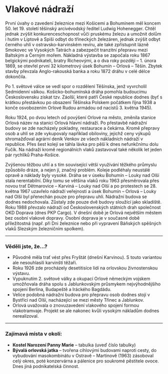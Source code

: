 # Vlakové nádraží

První úvahy o zavedení železnice mezi Košicemi a Bohumínem měl koncem 50. let 19. století těšínský arcivévodský ředitel Ludwig Hohenegger. Chtěl jednak zvýšit konkurenceschopnost vůči pruskému železu a umožnit dolům i hutím v Liptově a Spiši odbyt do třineckých železáren, jednak zvýšit odbyt černého uhlí v ostravsko-karvinském revíru, ale také zpřístupnit lázně Smokovec ve Vysokých Tatrách a zabezpečit tranzitní přepravu mezi Baltským a Černým mořem. Nákladná výstavba se započala roku 1867 belgickými podnikateli, bratry Richeovými, a o dva roky později – 1. února 1869, se otevřel první 32 kilometrový úsek Bohumín – Orlová – Těšín. Zbytek stavby převzala Anglo-rakouská banka a roku 1872 dráhu v celé délce dokončila.

Po 1. světové válce se vedl spor o rozdělení Těšínska, jenž vyvrcholil Sedmidenní válkou. Košicko-bohumínská dráha pomohla budoucímu Československu získat tzv. Záolší, které patří České republice dodnes (byť s krátkou přestávkou po obsazení Těšínska Polskem počátkem října 1938 a konče osvobozením Orlové Rudou armádou od nacistů 3. května 1945).

Roku 1924, po dvou letech od povýšení Orlové na město, změnila stanice Orlová název na stanici Orlová hlavní nádraží. Po přestavbě nádražní budovy se zde nacházely pokladny, restaurace a čekárna. Kromě přepravy osob a uhlí se zde vykupovaly například obiloviny, jejichž ceny výkupů shromažďoval agrární deník Venkov ze všech nákladních nádraží v republice. Přes šest kolejí se táhla lávka pro pěší k dnes nefunkčnímu dolu Fučík. Na nádraží kromě regionálních vlaků zastavoval také několik let jeden pár rychlíků Praha-Košice.

Zvýšenou těžbou uhlí a s tím související větší využívání těžkého průmyslu způsobilo dráze, a nejen jí, značný problém. Koleje podléhaly neustálé opravě a náklady byly vysoké. Dráha se v úseku Bohumín – Louky nad Olší stala nerentabilní. Díky tomu se většina vlaků roku 1963 přesměrovala přes novou trať Dětmarovice – Karviná – Louky nad Olší a po protestech se 28. května 1967 uzavřelo nádraží veřejnosti a úsek Bohumín – Orlová – Louky nad Olší byl přenechán pouze pro přepravu uhlí. Nádražní budova se dodnes nedochovala. Zůstaly zde pouze dvě budovy sloužící jako skladiště. Roku 1988 převzalo nádraží od Československých státních drah společnost OKD Doprava (dnes PKP Cargo). V dnešní době je Orlová největším městem bez osobní vlakové dopravy. Osobní doprava je v současné době příležitostná (např. při Dni železnice nebo při vypravení Báňských spěšných vlaků Slezským železničním spolkem).

---

### Věděli jste, že...?

- Původně měla trať vést přes Fryštát (dnešní Karvinou). S touto variantou ale nesouhlasili karvinští těžaři.
- Roku 1926 zde procházely desetitisíce lidí na orlovskou živnostenskou výstavu.
- Vypuknutím 2. světové války a okupací Orlové německým vojskem umožňovala dráha spolu s Jablunkovským průsmykem nejvýhodnějšího spojení Berlína, Budapeště a Iráckého Bagdádu.
- Velice podobná nádražní budova pro přepravu osob dodnes stojí v Bystřici nad Olší, nacházející se mezi městy Třinec a Jablunkov.
- Orlová uvažovala o znovuzavedení vlakového spojení formou vlakotramvaje. Projekt se ale nakonec kvůli vysokým nákladům dodnes nerealizoval.

---

### Zajímavá místa v okolí:

- **Kostel Narození Panny Marie** – tabulka (uveď číslo tabulky)
- **Bývalá orlovská jatka** – tvořena cihlovými budovami naproti cesty, do vybudování masokombinátu v Ostravě – Martinově (1963) zásoboval celý okres, poté konzervárna a pálenice pro soukromé pěstitele ovoce. Dnes jiná podnikatelská činnost.
